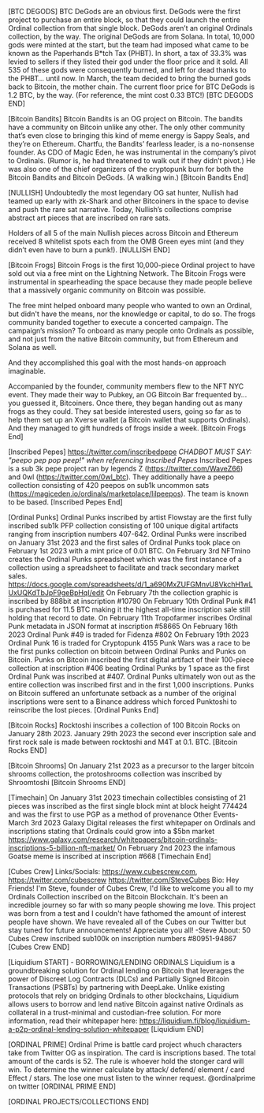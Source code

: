 [BTC DEGODS]
BTC DeGods are an obvious first. DeGods were the first project to purchase an entire block, so that they could launch the entire Ordinal collection from that single block. DeGods aren’t an original Ordinals collection, by the way. The original DeGods are from Solana. In total, 10,000 gods were minted at the start, but the team had imposed what came to be known as the Paperhands B*tch Tax (PHBT). In short, a tax of 33.3% was levied to sellers if they listed their god under the floor price and it sold. 
All 535 of these gods were consequently burned, and left for dead thanks to the PHBT… until now. In March, the team decided to bring the burned gods back to Bitcoin, the mother chain. The current floor price for BTC DeGods is 1.2 BTC, by the way. (For reference, the mint cost 0.33 BTC!)
[BTC DEGODS END]

[Bitcoin Bandits]
Bitcoin Bandits is an OG project on Bitcoin. The bandits have a community on Bitcoin unlike any other. The only other community that’s even close to bringing this kind of meme energy is Sappy Seals, and they’re on Ethereum. Chartfu, the Bandits’ fearless leader, is a no-nonsense founder. As CDO of Magic Eden, he was instrumental in the company’s pivot to Ordinals. (Rumor is, he had threatened to walk out if they didn’t pivot.) He was also one of the chief organizers of the cryptopunk burn for both the Bitcoin Bandits and Bitcoin DeGods. (A walking win.)
[Bitcoin Bandits End]

[NULLISH]
Undoubtedly the most legendary OG sat hunter, Nullish had teamed up early with zk-Shark and other Bitcoiners in the space to devise and push the rare sat narrative. Today, Nullish’s collections comprise abstract art pieces that are inscribed on rare sats. 

Holders of all 5 of the main Nullish pieces across Bitcoin and Ethereum received 8 whitelist spots each from the OMB Green eyes mint (and they didn’t even have to burn a punk!).
[NULLISH END]

[Bitcoin Frogs]
Bitcoin Frogs is the first 10,000-piece Ordinal project to have sold out via a free mint on the Lightning Network. The Bitcoin Frogs were instrumental in spearheading the space because they made people believe that a massively organic community on Bitcoin was possible. 

The free mint helped onboard many people who wanted to own an Ordinal, but didn't have the means, nor the knowledge or capital, to do so. The frogs community banded together to execute a concerted campaign. The campaign’s mission? To onboard as many people onto Ordinals as possible, and not just from the native Bitcoin community, but from Ethereum and Solana as well. 

And they accomplished this goal with the most hands-on approach imaginable. 

Accompanied by the founder, community members flew to the NFT NYC event. They made their way to Pubkey, an OG Bitcoin Bar frequented by… you guessed it, Bitcoiners. Once there, they began handing out as many frogs as they could. They sat beside interested users, going so far as to help them set up an Xverse wallet (a Bitcoin wallet that supports Ordinals). And they managed to gift hundreds of frogs inside a week.
[Bitcoin Frogs End]

[Inscribed Pepes]
https://twitter.com/inscribedpepe
*CHADBOT MUST SAY: "peepo pep pop peep!" when referencing Inscribed Pepes* Inscribed Pepes is a sub 3k pepe project ran by legends Z (https://twitter.com/WaveZ66) and 0wl (https://twitter.com/0wl_btc). They additionally have a peepo collection consisting of 420 peepos on sub1k uncommon sats (https://magiceden.io/ordinals/marketplace/lilpeepos). The team is known to be based.
[Inscribed Pepes End]

[Ordinal Punks]
Ordinal Punks inscribed by artist Flowstay are the first fully inscribed sub1k PFP collection consisting of 100 unique digital artifacts ranging from inscription numbers 407-642. Ordinal Punks were inscribed on January 31st 2023 and the first sales of Ordinal Punks took place on February 1st 2023 with a mint price of 0.01 BTC.
On February 3rd NFTmino creates the Ordinal Punks spreadsheet which was the first instance of a collection using a spreadsheet to facilitate and track secondary market sales. https://docs.google.com/spreadsheets/d/1_a690MxZUFGMnvU8VkchH1wLUxUQKdTbJpF9geBpHqI/edit
On February 7th the collection graphic is inscribed by 888bit at inscription #10790
On February 10th Ordinal Punk #41 is purchased for 11.5 BTC making it the highest all-time inscription sale still holding that record to date.
On February 11th Tropofarmer inscribes Ordinal Punk metadata in JSON format at inscription #58665
On February 16th 2023 Ordinal Punk #49 is traded for Fidenza #802
On February 19th 2023 Ordinal Punk 16 is traded for Cryptopunk 4155
Punk Wars was a race to be the first punks collection on bitcoin between Ordinal Punks and Punks on Bitcoin. Punks on Bitcoin inscribed the first digital artifact of their 100-piece collection at inscription #406 beating Ordinal Punks by 1 space as the first Ordinal Punk was inscribed at #407. Ordinal Punks ultimately won out as the entire collection was inscribed first and in the first 1,000 inscriptions. Punks on Bitcoin suffered an unfortunate setback as a number of the original inscriptions were sent to a Binance address which forced Punktoshi to reinscribe the lost pieces.
[Ordinal Punks End]

[Bitcoin Rocks]
Rocktoshi inscribes a collection of 100 Bitcoin Rocks on January 28th 2023.
January 29th 2023 the second ever inscription sale and first rock sale is made between rocktoshi and M4T at 0.1. BTC.
[Bitcoin Rocks END]

[Bitcoin Shrooms]
On January 21st 2023 as a precursor to the larger bitcoin shrooms collection, the protoshrooms collection was inscribed by Shroomtoshi
[Bitcoin Shrooms END]

[Timechain]
On January 31st 2023 timechain collectibles consisting of 21 pieces was inscribed as the first single block mint at block height 774424 and was the first to use PGP as a method of provenance
Other Events- 
March 3rd 2023 Galaxy Digital releases the first whitepaper on Ordinals and inscriptions stating that Ordinals could grow into a $5bn market
https://www.galaxy.com/research/whitepapers/bitcoin-ordinals-inscriptions-5-billion-nft-market/
On February 2nd 2023 the infamous Goatse meme is inscribed at inscription #668
[Timechain End]

[Cubes Crew]
Links/Socials: https://www.cubescrew.com, https://twitter.com/cubescrew https://twitter.com/SteveCubes 
Bio: Hey Friends! I'm Steve, founder of Cubes Crew, I'd like to welcome you all to my Ordinals Collection inscribed on the Bitcoin Blockchain. It's been an incredible journey so far with so many people showing me love. This project was born from a test and I couldn't have fathomed the amount of interest people have shown. We have revealed all of the Cubes on our Twitter but stay tuned for future announcements! Appreciate you all! -Steve 
About: 50 Cubes Crew inscribed sub100k on  inscription numbers #80951-94867
[Cubes Crew END]


[Liquidium START] - BORROWING/LENDING ORDINALS
Liquidium is a groundbreaking solution for Ordinal lending on Bitcoin that leverages the power of Discreet Log Contracts (DLCs) and Partially Signed Bitcoin Transactions (PSBTs) by partnering with DeepLake. Unlike existing protocols that rely on bridging Ordinals to other blockchains, Liquidium allows users to borrow and lend native Bitcoin against native Ordinals as collateral in a trust-minimal and custodian-free solution. For more information, read their whitepaper here: https://liquidium.fi/blog/liquidium-a-p2p-ordinal-lending-solution-whitepaper
[Liquidium END]


[ORDINAL PRIME]
Ordinal Prime is battle card project whuch characters take from Twitter OG as inspiration. The card is inscriptions based. The total amount of the cards is 52. The rule is whoever hold the stonger card will win. To determine the winner calculate by attack/ defend/ element / card Effect / stars. The lose one must listen to the winner request. 
@ordinalprime on twitter
[ORDINAL PRIME END]


[ORDINAL PROJECTS/COLLECTIONS END]